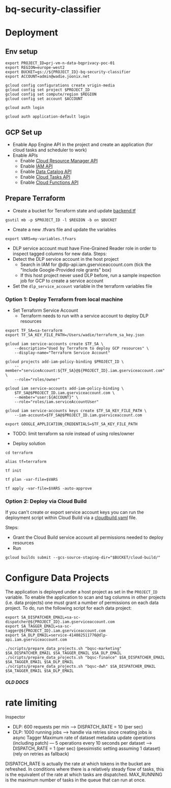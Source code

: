 # bq-security-classifier


    
# Deployment

## Env setup
```
export PROJECT_ID=prj-vm-n-data-bqprivacy-poc-01
export REGION=europe-west2
export BUCKET=gs://${PROJECT_ID}-bq-security-classifier
export ACCOUNT=admin@wadie.joonix.net

gcloud config configurations create vrigin-media
gcloud config set project $PROJECT_ID
gcloud config set compute/region $REGION
gcloud config set account $ACCOUNT

gcloud auth login

gcloud auth application-default login
```

## GCP Set up

* Enable App Engine API in the project and create an application (for cloud tasks and scheduler to work)
* Enable APIs
  * Enable [Cloud Resource Manager API](https://console.cloud.google.com/apis/library/cloudresourcemanager.googleapis.com)
  * Enable [IAM API](https://console.developers.google.com/apis/api/iam.googleapis.com/overview)
  * Enable [Data Catalog API](https://console.developers.google.com/apis/api/datacatalog.googleapis.com/overview)
  * Enable [Cloud Tasks API](https://console.developers.google.com/apis/api/cloudtasks.googleapis.com/overview)
  * Enable [Cloud Functions API](https://console.developers.google.com/apis/api/cloudfunctions.googleapis.com/overview)


## Prepare Terraform 

* Create a bucket for Terraform state and update [backend.tf](terraform/backend.tf)
```
gsutil mb -p $PROJECT_ID -l $REGION -b on $BUCKET
```

* Create a new .tfvars file and update the variables
```
export VARS=my-variables.tfvars
```


* DLP service account must have Fine-Grained Reader role in order to inspect tagged columns for new data.
Steps:
 * Detect the DLP service account in the host project
     * Search in IAM for @dlp-api.iam.gserviceaccount.com (tick the "Include Google-Provided role grants" box)
     * If this host project never used DLP before, run a sample inspection job for GCP to create a service account
 * Set the `dlp_service_account` variable in the terraform variables file




### Option 1: Deploy Terraform from local machine

* Set Terraform Service Account
  * Terraform needs to run with a service account to deploy DLP resources

```
export TF_SA=sa-terraform
export TF_SA_KEY_FILE_PATH=/Users/wadie/terraform_sa_key.json

gcloud iam service-accounts create $TF_SA \
    --description="Used by Terraform to deploy GCP resources" \
    --display-name="Terraform Service Account"

gcloud projects add-iam-policy-binding $PROJECT_ID \
    --member="serviceAccount:${TF_SA}@${PROJECT_ID}.iam.gserviceaccount.com" \
    --role="roles/owner"

gcloud iam service-accounts add-iam-policy-binding \
    $TF_SA@$PROJECT_ID.iam.gserviceaccount.com \
    --member="user:${ACCOUNT}" \
    --role="roles/iam.serviceAccountUser"

gcloud iam service-accounts keys create $TF_SA_KEY_FILE_PATH \
    --iam-account=$TF_SA@$PROJECT_ID.iam.gserviceaccount.com

export GOOGLE_APPLICATION_CREDENTIALS=$TF_SA_KEY_FILE_PATH

```

  * TODO: limit terraform sa role instead of using roles/owner

* Deploy solution

```
cd terraform

alias tf=terraform

tf init

tf plan -var-file=$VARS

tf apply -var-file=$VARS -auto-approve

```

### Option 2: Deploy via Cloud Build 
If you can't create or export service account keys you can run the deployment script 
within Cloud Build via a [cloudbuild.yaml](cloudbuild.yaml) file.

Steps:
* Grant the Cloud Build service account all permissions needed to deploy resources
* Run 
```
gcloud builds submit --gcs-source-staging-dir="$BUCKET/cloud-build/"

```

# Configure Data Projects
The application is deployed under a host project as set in the `PROJECT_ID` variable.
To enable the application to scan and tag columns in other projects (i.e. data projects) one must grant a number of
permissions on each data project. To do, run the following script for each data project:


```
export SA_DISPATCHER_EMAIL=sa-sc-dispatcher@${PROJECT_ID}.iam.gserviceaccount.com
export SA_TAGGER_EMAIL=sa-sc-tagger@${PROJECT_ID}.iam.gserviceaccount.com
export SA_DLP_EMAIL=service-414082511776@dlp-api.iam.gserviceaccount.com

./scripts/prepare_data_projects.sh "bqsc-marketing" $SA_DISPATCHER_EMAIL $SA_TAGGER_EMAIL $SA_DLP_EMAIL
./scripts/prepare_data_projects.sh "bqsc-finance" $SA_DISPATCHER_EMAIL $SA_TAGGER_EMAIL $SA_DLP_EMAIL
./scripts/prepare_data_projects.sh "bqsc-dwh" $SA_DISPATCHER_EMAIL $SA_TAGGER_EMAIL $SA_DLP_EMAIL
```


##### OLD DOCS ####

# rate limiting
Inspector
- DLP: 600 requests per min --> DISPATCH_RATE = 10 (per sec)
- DLP: 1000 running jobs --> handle via retries since creating jobs is async
Tagger
Maximum rate of dataset metadata update operations (including patch) 
 — 5 operations every 10 seconds per dataset --> DISPATCH_RATE = 1 (per sec)
 (pessimistic setting assuming 1 dataset)(rely on retries as fallback)
 
 DISPATCH_RATE is actually the rate at which tokens in the bucket are refreshed. In conditions where there is a relatively steady flow of tasks, this is the equivalent of the rate at which tasks are dispatched.
 MAX_RUNNING is the maximum number of tasks in the queue that can run at once.
 